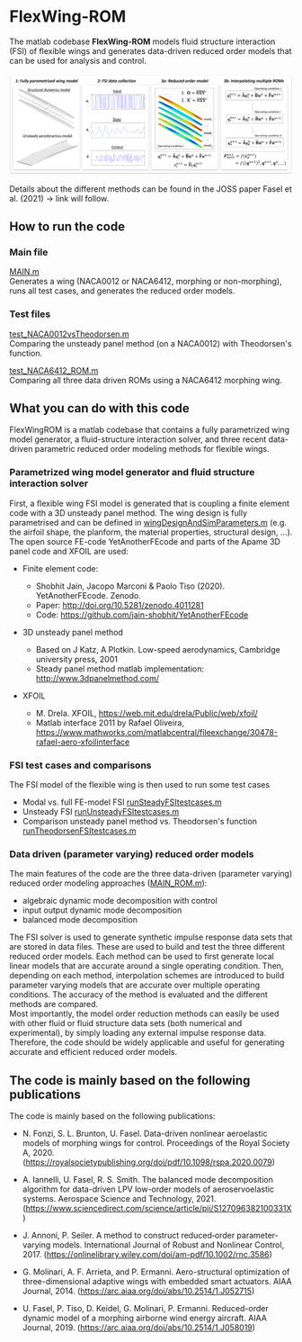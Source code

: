 # FlexWing-ROM
 
The matlab codebase **FlexWing-ROM** models fluid structure interaction (FSI) of flexible wings and generates data-driven reduced order models that can be used for analysis and control.  

![FlexWing-ROM_OverviewFigure](/docs/FlexWing-ROM_OverviewFigure.png)  

Details about the different methods can be found in the JOSS paper Fasel et al. (2021) -> link will follow.


## How to run the code

### Main file
[MAIN.m](/MAIN.m)  
Generates a wing (NACA0012 or NACA6412, morphing or non-morphing), runs all test cases, and generates the reduced order models.

### Test files
[test_NACA0012vsTheodorsen.m](/test_NACA0012vsTheodorsen.m)   
Comparing the unsteady panel method (on a NACA0012) with Theodorsen's function.

[test_NACA6412_ROM.m](/test_NACA6412_ROM.m)  
Comparing all three data driven ROMs using a NACA6412 morphing wing.


## What you can do with this code

FlexWingROM is a matlab codebase that contains a fully parametrized wing model generator, a fluid-structure interaction solver, and three recent data-driven parametric reduced order modeling methods for flexible wings.

### Parametrized wing model generator and fluid structure interaction solver

First, a flexible wing FSI model is generated that is coupling a finite element code with a 3D unsteady panel method. The wing design is fully parametrised and can be defined in [wingDesignAndSimParameters.m](/code/generateModel/wingDesignAndSimParameters.m) (e.g. the airfoil shape, the planform, the material properties, structural design, ...).  
The open source FE-code YetAnotherFEcode and parts of the Apame 3D panel code and XFOIL are used:
* Finite element code: 
  * Shobhit Jain, Jacopo Marconi & Paolo Tiso (2020). YetAnotherFEcode. Zenodo. 
  * Paper: http://doi.org/10.5281/zenodo.4011281    
  * Code: https://github.com/jain-shobhit/YetAnotherFEcode
    
* 3D unsteady panel method
  * Based on J Katz, A Plotkin. Low-speed aerodynamics, Cambridge university press, 2001
  * Steady panel method matlab implementation: http://www.3dpanelmethod.com/ 
    
* XFOIL
  * M. Drela. XFOIL, https://web.mit.edu/drela/Public/web/xfoil/ 
  * Matlab interface 2011 by Rafael Oliveira, https://www.mathworks.com/matlabcentral/fileexchange/30478-rafael-aero-xfoilinterface
   
   
### FSI test cases and comparisons

The FSI model of the flexible wing is then used to run some test cases 
* Modal vs. full FE-model FSI [runSteadyFSItestcases.m](/code/FSI/runSteadyFSItestcases.m)
* Unsteady FSI [runUnsteadyFSItestcases.m](/code/FSI/runUnsteadyFSItestcases.m)
* Comparison unsteady panel method vs. Theodorsen's function [runTheodorsenFSItestcases.m](/code/FSI/runTheodorsenFSItestcases.m)

### Data driven (parameter varying) reduced order models

The main features of the code are the three data-driven (parameter varying) reduced order modeling approaches ([MAIN_ROM.m](/code/ROM/MAIN_ROM.m)):
* algebraic dynamic mode decomposition with control 
* input output dynamic mode decomposition
* balanced mode decomposition

The FSI solver is used to generate synthetic impulse response data sets that are stored in data files. These are used to build and test the three different reduced order models. Each method can be used to first generate local linear models that are accurate around a single operating condition. Then, depending on each method, interpolation schemes are introduced to build parameter varying models that are accurate over multiple operating conditions. The accuracy of the method is evaluated and the different methods are compared.  
Most importantly, the model order reduction methods can easily be used with other fluid or fluid structure data sets (both numerical and experimental), by simply loading any external impulse response data. Therefore, the code should be widely applicable and useful for generating accurate and efficient reduced order models.


## The code is mainly based on the following publications

The code is mainly based on the following publications:
 
* N. Fonzi, S. L. Brunton, U. Fasel. Data-driven nonlinear aeroelastic models of morphing wings for control. Proceedings of the Royal Society A, 2020. (https://royalsocietypublishing.org/doi/pdf/10.1098/rspa.2020.0079)
     
* A. Iannelli, U. Fasel, R. S. Smith. The balanced mode decomposition algorithm for data-driven LPV low-order models of aeroservoelastic systems. Aerospace Science and Technology, 2021. (https://www.sciencedirect.com/science/article/pii/S127096382100331X)

* J. Annoni, P. Seiler. A method to construct reduced‐order parameter‐varying models. International Journal of Robust and Nonlinear Control, 2017. (https://onlinelibrary.wiley.com/doi/am-pdf/10.1002/rnc.3586)

* G. Molinari, A. F. Arrieta, and P. Ermanni. Aero-structural optimization of three-dimensional adaptive wings with embedded smart actuators. AIAA Journal, 2014. (https://arc.aiaa.org/doi/abs/10.2514/1.J052715)

* U. Fasel, P. Tiso, D. Keidel, G. Molinari, P. Ermanni. Reduced-order dynamic model of a morphing airborne wind energy aircraft. AIAA Journal, 2019. (https://arc.aiaa.org/doi/abs/10.2514/1.J058019)
    
